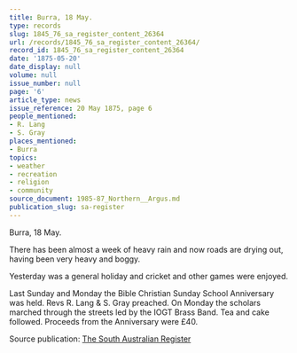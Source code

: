 ```yaml
---
title: Burra, 18 May.
type: records
slug: 1845_76_sa_register_content_26364
url: /records/1845_76_sa_register_content_26364/
record_id: 1845_76_sa_register_content_26364
date: '1875-05-20'
date_display: null
volume: null
issue_number: null
page: '6'
article_type: news
issue_reference: 20 May 1875, page 6
people_mentioned:
- R. Lang
- S. Gray
places_mentioned:
- Burra
topics:
- weather
- recreation
- religion
- community
source_document: 1985-87_Northern__Argus.md
publication_slug: sa-register
---
```


Burra, 18 May.

There has been almost a week of heavy rain and now roads are drying out, having been very heavy and boggy.

Yesterday was a general holiday and cricket and other games were enjoyed.

Last Sunday and Monday the Bible Christian Sunday School Anniversary was held.  Revs R. Lang & S. Gray preached.  On Monday the scholars marched through the streets led by the IOGT Brass Band.  Tea and cake followed.  Proceeds from the Anniversary were £40.

Source publication: [The South Australian Register](/publications/sa-register/)
